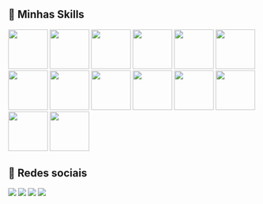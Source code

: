 
## 🚀 Minhas Skills
<div style="width:100%;">
<img height="80px" src="https://cdn.jsdelivr.net/gh/devicons/devicon/icons/php/php-original.svg" /> 
<img height="80px" src="https://cdn.jsdelivr.net/gh/devicons/devicon/icons/cakephp/cakephp-original.svg" />
<img height="80px" src="https://cdn.jsdelivr.net/gh/devicons/devicon/icons/html5/html5-original.svg" />
<img height="80px" src="https://cdn.jsdelivr.net/gh/devicons/devicon/icons/laravel/laravel-plain.svg" />
<img height="80px" src="https://cdn.jsdelivr.net/gh/devicons/devicon/icons/vuejs/vuejs-original.svg" />
<img height="80px" src="https://cdn.jsdelivr.net/gh/devicons/devicon/icons/react/react-original.svg" />
<img height="80px" src="https://cdn.jsdelivr.net/gh/devicons/devicon/icons/angularjs/angularjs-original.svg" />
<img  height="80px" src="https://cdn.jsdelivr.net/gh/devicons/devicon/icons/docker/docker-original.svg" />
                         
<img height="80px" src="https://cdn.jsdelivr.net/gh/devicons/devicon/icons/javascript/javascript-original.svg" />
<img height="80px" src="https://cdn.jsdelivr.net/gh/devicons/devicon/icons/css3/css3-original.svg" />
<img height="80px" src="https://cdn.jsdelivr.net/gh/devicons/devicon/icons/java/java-original.svg" />
<img height="80px" src="https://cdn.jsdelivr.net/gh/devicons/devicon/icons/mysql/mysql-original.svg" />
<img height="80px" src="https://cdn.jsdelivr.net/gh/devicons/devicon/icons/microsoftsqlserver/microsoftsqlserver-plain-wordmark.svg" />
<img height="80px" src="https://cdn.jsdelivr.net/gh/devicons/devicon/icons/postgresql/postgresql-original.svg" />
</div>

## 📱 Redes sociais
[<img src="https://img.shields.io/badge/linkedin-%230077B5.svg?&style=for-the-badge&logo=linkedin&logoColor=white" />](http://www.linkedin.com/in/luan-figueira-13b07a72) 
[<img src = "https://img.shields.io/badge/instagram-%23E4405F.svg?&style=for-the-badge&logo=instagram&logoColor=white">](https://www.instagram.com/luanmarcosfgns/) 
[<img src = "https://img.shields.io/badge/facebook-%231877F2.svg?&style=for-the-badge&logo=facebook&logoColor=white">](https://www.facebook.com/luanmarcos.figueira/)
[<img src = "https://img.shields.io/badge/curriculo-%23E4405F.svg?&style=for-the-badge&logo=document&logoColor=white">](https://docs.google.com/document/d/1TcPzji2UxYDgiNulUu77oHVBdvqpZApAZoEoHlS-SLE/edit?usp=sharing) 

